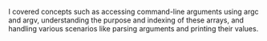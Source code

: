 I covered concepts such as accessing command-line arguments using argc and argv, understanding the purpose and indexing of these arrays, and handling various scenarios like parsing arguments and printing their values.
